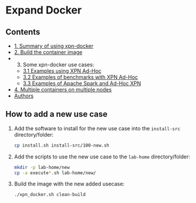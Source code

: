 # Expand Docker


## Contents

 * [1. Summary of using xpn-docker](/doc/summary.md)
 * [2. Build the container image](/doc/image.md)
 * 3. Some xpn-docker use cases:
   * [3.1 Examples using XPN Ad-Hoc](/doc/usecase-xpn.md)
   * [3.2 Examples of benchmarks with XPN Ad-Hoc](/doc/usecase-benchmarks.md)
   * [3.3 Examples of Apache Spark and Ad-Hoc XPN](/doc/usecase-spark.md)
 * [4. Multiple containers on multiple nodes](/doc/swarm.md)
 * [Authors](/doc/authors.md)


## How to add a new use case

  1. Add the software to install for the new use case into the ```install-src``` directory/folder:

      ```bash
      cp install.sh install-src/100-new.sh
      ```

  2. Add the scripts to use the new use case to the ```lab-home``` directory/folder:

      ```bash
      mkdir -p lab-home/new
      cp -a execute*.sh lab-home/new/
      ```

  3. Build the image with the new added usecase:

      ```bash
      ./xpn_docker.sh clean-build
      ```

